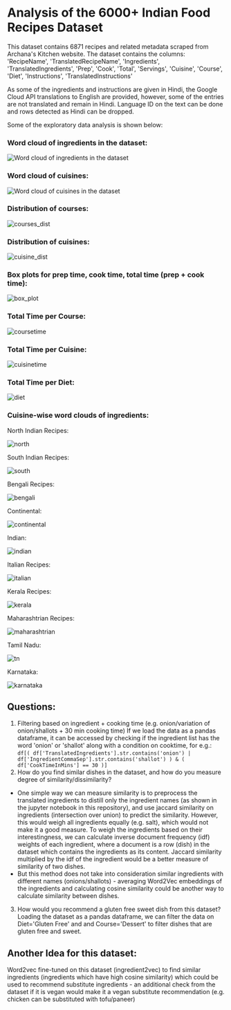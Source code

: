 # Analysis of the 6000+ Indian Food Recipes Dataset

This dataset contains 6871 recipes and related metadata scraped from Archana's Kitchen website. 
The dataset contains the columns: 'RecipeName', 'TranslatedRecipeName', 'Ingredients', 'TranslatedIngredients', 'Prep', 'Cook', 'Total', 'Servings', 'Cuisine', 'Course', 'Diet', 'Instructions', 'TranslatedInstructions'

As some of the ingredients and instructions are given in Hindi, the Google Cloud API translations to English are provided, however, some of the entries are not translated and remain in Hindi. Language ID on the text can be done and rows detected as Hindi can be dropped. 

Some of the exploratory data analysis is shown below:

### Word cloud of ingredients in the dataset:

![Word cloud of ingredients in the dataset](imgs/ingredient_wordcloud.png)

### Word cloud of cuisines:

![Word cloud of cuisines in the dataset](imgs/cuisine_wordcloud.png)

### Distribution of courses:

![courses_dist](imgs/course_distribution.png)

### Distribution of cuisines:

![cuisine_dist](imgs/cuisine_distribution.png)

### Box plots for prep time, cook time, total time (prep + cook time):

![box_plot](imgs/box_plots.png)

### Total Time per Course:

![coursetime](imgs/tot_time_per_course.png)

### Total Time per Cuisine:

![cuisinetime](imgs/tot_time_per_cuisine.png)

### Total Time per Diet:

![diet](imgs/tot_time_per_diet.png)

### Cuisine-wise word clouds of ingredients:

North Indian Recipes:

![north](imgs/cuisine_wordclouds/north_indian_wordcloud.png)

South Indian Recipes:

![south](imgs/cuisine_wordclouds/south_indian_wordcloud.png)

Bengali Recipes:

![bengali](imgs/cuisine_wordclouds/bengali_wordcloud.png)

Continental:

![continental](imgs/cuisine_wordclouds/continental_cuisine_wordcloud.png)

Indian:

![indian](imgs/cuisine_wordclouds/indian_cuisine_wordcloud.png)

Italian Recipes:

![italian](imgs/cuisine_wordclouds/italian_wordcloud.png)

Kerala Recipes:

![kerala](imgs/cuisine_wordclouds/kerala_wordcloud.png)

Maharashtrian Recipes:

![maharashtrian](imgs/cuisine_wordclouds/maharashtrian_wordcloud.png)

Tamil Nadu:

![tn](imgs/cuisine_wordclouds/tn_wordcloud.png)

Karnataka:

![karnataka](imgs/cuisine_wordclouds/karnataka_wordcloud.png)



## Questions:
1. Filtering based on ingredient + cooking time (e.g. onion/variation of onion/shallots + 30 min cooking time)
If we load the data as a pandas dataframe, it can be accessed by checking if the ingredient list has the word 'onion' or 'shallot' along with a condition on cooktime, for e.g.:
```df[( df['TranslatedIngredients'].str.contains('onion') | df['IngredientCommaSep'].str.contains('shallot') ) & ( df['CookTimeInMins'] == 30 )]```
2. How do you find similar dishes in the dataset, and how do you measure degree of similarity/dissimilarity?
 - One simple way we can measure similarity is to preprocess the translated ingredients to distill only the ingredient names (as shown in the jupyter notebook in this repository), and use jaccard similarity on ingredients (intersection over union) to predict the similarity. However, this would weigh all ingredients equally (e.g. salt), which would not make it a good measure. To weigh the ingredients based on their interestingness, we can calculate inverse document frequency (idf) weights of each ingredient, where a document is a row (dish) in the dataset which contains the ingredients as its content. Jaccard similarity multiplied by the idf of the ingredient would be a better measure of similarity of two dishes.
 - But this method does not take into consideration similar ingredients with different names (onions/shallots) - averaging Word2Vec embeddings of the ingredients and calculating cosine similarity could be another way to calculate similarity between dishes.
3. How would you recommend a gluten free sweet dish from this dataset?
Loading the dataset as a pandas dataframe, we can filter the data on Diet='Gluten Free' and and Course='Dessert' to filter dishes that are gluten free and sweet. 

## Another Idea for this dataset:
 Word2vec fine-tuned on this dataset (ingredient2vec) to find similar ingredients (ingredients which have high cosine similarity) 
which could be used to recommend substitute ingredients - an additional check from the dataset if it is vegan would make it a vegan substitute recommendation 
(e.g. chicken can be substituted with tofu/paneer) 
